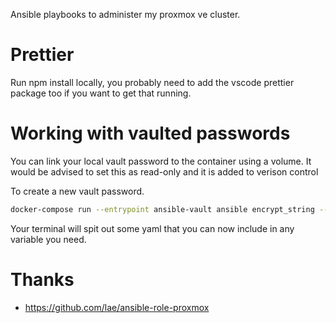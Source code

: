 Ansible playbooks to administer my proxmox ve cluster.

# Prettier

Run npm install locally, you probably need to add the vscode prettier package too if you want to get that running.

# Working with vaulted passwords

You can link your local vault password to the container using a volume. It would be advised to set this as read-only and it is added to verison control

To create a new vault password.

```bash
docker-compose run --entrypoint ansible-vault ansible encrypt_string --vault-password-file .vault_password 'secret' --name 'the_secret'
```

Your terminal will spit out some yaml that you can now include in any variable you need.

# Thanks

- https://github.com/lae/ansible-role-proxmox
